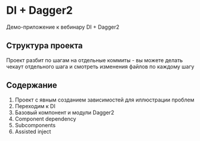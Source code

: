 # DI + Dagger2
Демо-приложение к вебинару DI + Dagger2

## Структура проекта
Проект разбит по шагам на отдельные коммиты - вы можете делать чекаут отдельного 
шага и смотреть изменения файлов по каждому шагу

## Содержание

1. Проект с явным созданием зависимостей для иллюстрации проблем
2. Переходим к DI
3. Базовый компонент и модули Dagger2
4. Component dependency
5. Subcomponents
6. Assisted inject